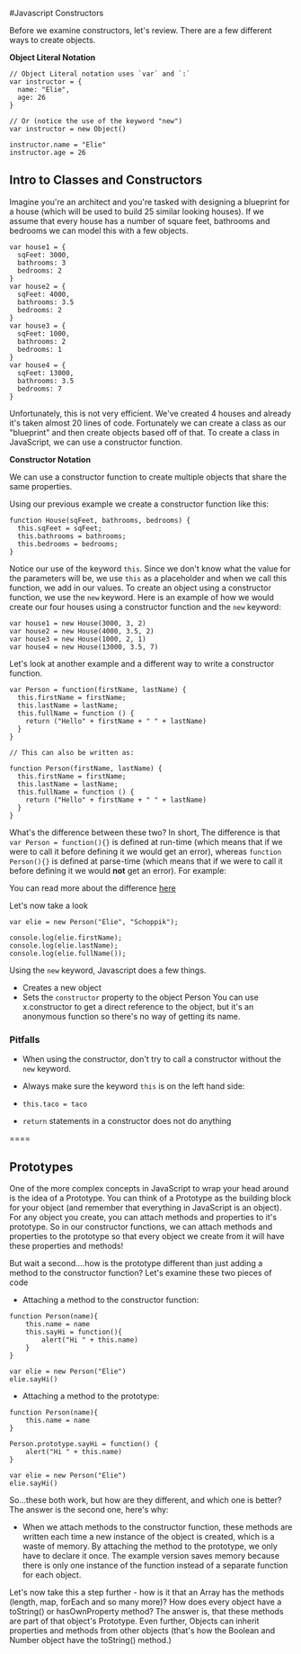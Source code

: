 #Javascript Constructors

Before we examine constructors, let's review. There are a few different ways to create objects.

**Object Literal Notation**

```
// Object Literal notation uses `var` and `:`
var instructor = {
  name: "Elie",
  age: 26
}

// Or (notice the use of the keyword "new")
var instructor = new Object()

instructor.name = "Elie"
instructor.age = 26
```

## Intro to Classes and Constructors

Imagine you're an architect and you're tasked with designing a blueprint for a house (which will be used to build 25 similar looking houses). If we assume that every house has a number of square feet, bathrooms and bedrooms we can model this with a few objects.

```
var house1 = {
  sqFeet: 3000,
  bathrooms: 3
  bedrooms: 2
}
var house2 = {
  sqFeet: 4000,
  bathrooms: 3.5
  bedrooms: 2
}
var house3 = {
  sqFeet: 1000,
  bathrooms: 2
  bedrooms: 1
}
var house4 = {
  sqFeet: 13000,
  bathrooms: 3.5
  bedrooms: 7
}
```

Unfortunately, this is not very efficient. We've created 4 houses and already it's taken almost 20 lines of code. Fortunately we can create a class as our "blueprint" and then create objects based off of that. To create a class in JavaScript, we can use a constructor function.

**Constructor Notation**

We can use a constructor function to create multiple objects that share the same properties.

Using our previous example we create a constructor function like this:

```
function House(sqFeet, bathrooms, bedrooms) {
  this.sqFeet = sqFeet;
  this.bathrooms = bathrooms;
  this.bedrooms = bedrooms;
}
```

Notice our use of the keyword `this`. Since we don't know what the value for the parameters will be, we use `this` as a placeholder and when we call this function, we add in our values. To create an object using a constructor function, we use the `new` keyword. Here is an example of how we would create our four houses using a constructor function and the `new` keyword:

```
var house1 = new House(3000, 3, 2)
var house2 = new House(4000, 3.5, 2)
var house3 = new House(1000, 2, 1)
var house4 = new House(13000, 3.5, 7)
```

Let's look at another example and a different way to write a constructor function.

```
var Person = function(firstName, lastName) {
  this.firstName = firstName;
  this.lastName = lastName;
  this.fullName = function () {
    return ("Hello" + firstName + " " + lastName)
  }
}

// This can also be written as:

function Person(firstName, lastName) {
  this.firstName = firstName;
  this.lastName = lastName;
  this.fullName = function () {
    return ("Hello" + firstName + " " + lastName)
  }
}
```

What's the difference between these two? In short, The difference is that `var Person = function(){}` is defined at run-time (which means that if we were to call it before defining it we would get an error), whereas `function Person(){}` is defined at parse-time (which means that if we were to call it before defining it we would __not__ get an error). For example:

You can read more about the difference [here](http://stackoverflow.com/questions/336859/var-functionname-function-vs-function-functionname)

Let's now take a look

```
var elie = new Person("Elie", "Schoppik");

console.log(elie.firstName);
console.log(elie.lastName);
console.log(elie.fullName());
```

Using the `new` keyword, Javascript does a few things.

 * Creates a new object
 * Sets the `constructor` property to the object Person
 You can use x.constructor to get a direct reference to the object, but it's an anonymous function so there's no way of getting its name.

### Pitfalls

* When using the constructor, don't try to call a constructor without the `new` keyword.

* Always make sure the keyword `this` is on the left hand side:

* `this.taco = taco`

* `return` statements in a constructor does not do anything

====

## Prototypes

One of the more complex concepts in JavaScript to wrap your head around is the idea of a Prototype. You can think of a Prototype as the building block for your object (and remember that everything in JavaScript is an object). For any object you create, you can attach methods and properties to it's prototype. So in our constructor functions, we can attach methods and properties to the prototype so that every object we create from it will have these properties and methods! 

But wait a second....how is the prototype different than just adding a method to the constructor function? Let's examine these two pieces of code

* Attaching a method to the constructor function:

```
function Person(name){
	this.name = name
	this.sayHi = function(){
		alert("Hi " + this.name)
	}
}

var elie = new Person("Elie")
elie.sayHi()
```

* Attaching a method to the prototype:
 
```
function Person(name){
	this.name = name
}

Person.prototype.sayHi = function() {
	alert("Hi " + this.name)
}

var elie = new Person("Elie")
elie.sayHi()
```

So...these both work, but how are they different, and which one is better? The answer is the second one, here's why:

* When we attach methods to the constructor function, these methods are written each time a new instance of the object is created, which is a waste of memory. By attaching the method to the prototype, we only have to declare it once. The example version saves memory because there is only one instance of the function instead of a separate function for each object.



Let's now take this a step further - how is it that an Array has the methods (length, map, forEach and so many more)? How does every object have a toString() or hasOwnProperty method? The answer is, that these methods are part of that object's Prototype. Even further, Objects can inherit properties and methods from other objects (that's how the Boolean and Number object have the toString() method.)
